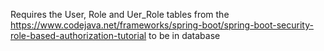 Requires the User, Role and Uer_Role tables from the https://www.codejava.net/frameworks/spring-boot/spring-boot-security-role-based-authorization-tutorial to be in database
